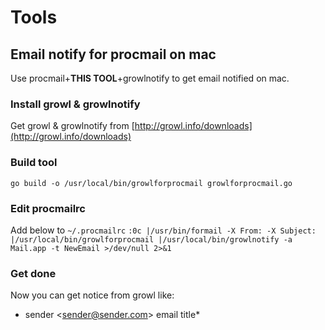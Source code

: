Tools
=====

## Email notify for procmail on mac ##
Use procmail+**THIS TOOL**+growlnotify to get email notified on mac.

### Install growl & growlnotify ###
Get growl & growlnotify from [http://growl.info/downloads](http://growl.info/downloads)

### Build tool ###
`go build -o /usr/local/bin/growlforprocmail growlforprocmail.go`

### Edit procmailrc ###
Add below to `~/.procmailrc`
`
:0c
|/usr/bin/formail -X From: -X Subject: |/usr/local/bin/growlforprocmail |/usr/local/bin/growlnotify -a Mail.app -t NewEmail >/dev/null 2>&1
`

### Get done ###
Now you can get notice from growl like:
* sender \<sender@sender.com\>
 email title*
